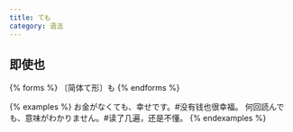 ```yaml
---
title: ても
category: 语法
---
```


## 即使也

{% forms %}
〔简体て形〕も
{% endforms %}

{% examples %}
お金がなくても、幸せです。#没有钱也很幸福。
何回読んでも、意味がわかりません。#读了几遍，还是不懂。
{% endexamples %}
